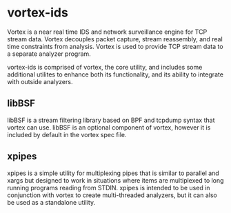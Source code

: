 # vortex-ids
Vortex is a near real time IDS and network surveillance engine for TCP stream data. Vortex decouples packet capture, stream reassembly, and real time constraints from analysis. Vortex is used to provide TCP stream data to a separate analyzer program.

vortex-ids is comprised of vortex, the core utility, and includes some additional utilites to enhance both its functionality, and its ability to integrate with outside analyzers.

## libBSF
libBSF is a stream filtering library based on BPF and tcpdump syntax that vortex can use. 
libBSF is an optional component of vortex, however it is included by default in the vortex spec file.

## xpipes
xpipes is a simple utility for multiplexing pipes that is similar to parallel and xargs but designed to work in situations where items are multiplexed to long running programs reading from STDIN.
xpipes is intended to be used in conjunction with vortex to create multi-threaded analyzers, but it can also be used as a standalone utility.
